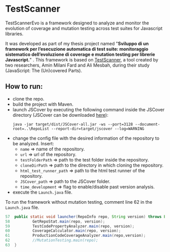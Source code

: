 TestScanner
======
TestScannerEvo is a framework designed to analyze and monitor the evolution of coverage and mutation testing across test suites for Javascript libraries.

It was developed as part of my thesis project named "**Sviluppo di un framework per l’esecuzione automatica di test suite: monitoraggio sistematico dell’evoluzione di coverage e mutation testing per librerie Javascript.**"
. This framework is based on [TestScanner](https://github.com/saltlab/TestScanner), a tool created by two researchers, Amin Milani Fard and Ali Mesbah, during their study (JavaScript: The (Un)covered Parts).

## How to run:

+ clone the repo. 
+ build the project with Maven.
+ launch JSCover by executing the following command inside the JSCover directory (JSCover can be downloaded [here](https://tntim96.github.io/JSCover/)):
  ```
  java -jar target/dist/JSCover-all.jar -ws --port=3128 --document-root=..\RepoList --report-dir=target/jscover --log=WARNING
  
+ change the config file with the desired information of the repository to be analyzed. Insert:
  * `name` => name of the repository.
  * `url` => url of the repository.
  * `testFolderPath` => path to the test folder inside the repository.
  * `cloneDirPath` => path to the directory in which cloning the repository.
  * `html_test_runner_path` => path to the html test runner of the repository.
  * `JSCover_path` => path to the JSCover folder.
  * `time_development` => flag to enable/disable past version analysis.
+ execute the `Launch.java` file.

To run the framework without mutation testing, comment line 62 in the `Launch.java` file.
```java
57  public static void launcher(RepoInfo repo, String version) throws Exception {
58          GetRepoStat.main(repo, version);
59          TestCodePropertyAnalyzer.main(repo, version);
60          CoverageCalculator.main(repo, version);
61          ProductionCodeCoverageAnalyzer.main(repo,version);
62          //MutationTesting.main(repo);
63  }
```
